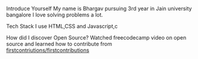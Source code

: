 Introduce Yourself
My name is Bhargav pursuing 3rd year in Jain university bangalore I love solving problems a lot.

Tech Stack I use
HTML,CSS and Javascript,c

How did I discover Open Source?
Watched freecodecamp video on open source and learned how to contribute from [firstcontriutions/firstcontributions](https://github.com/firstcontributions/first-contributions)
